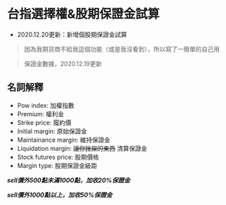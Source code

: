 # 台指選擇權&股期保證金試算

- 2020.12.20更新：新增個股期保證金試算

> 因為我期貨商不給我這個功能（或是我沒看到），所以寫了一簡單的自己用

> 保證金數據，2020.12.19更新

## 名詞解釋

- Pow index: 加權指數
- Premium: 權利金
- Strike price: 履約價
- Initial margin: 原始保證金
- Maintainance margin: 維持保證金
- Liquidation margin: ~~讓你挫屎的東西~~ 清算保證金
- Stock futures price: 股期價格
- Margin type: 股期保證金級距

***sell價外500點未滿1000點，加收20%保證金***

***sell價外1000點以上，加收50%保證金***
